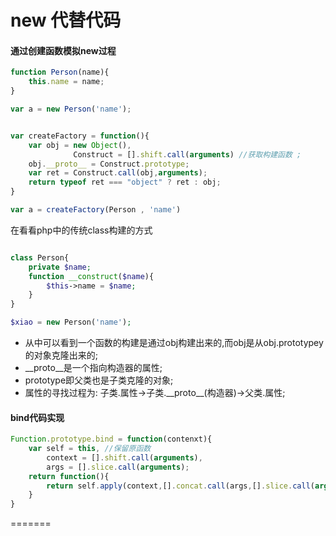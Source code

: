 # new 代替代码

#### 通过创建函数模拟new过程

```js
function Person(name){
	this.name = name;
}

var a = new Person('name');


var createFactory = function(){
	var obj = new Object(),
			  Construct = [].shift.call(arguments) //获取构建函数 ;
	obj.__proto__ = Construct.prototype;
	var ret = Construct.call(obj,arguments);
	return typeof ret === "object" ? ret : obj;
}

var a = createFactory(Person , 'name')
```

在看看php中的传统class构建的方式

```php

class Person{
	private $name;
	function __construct($name){
		$this->name = $name;
	}
}

$xiao = new Person('name');
```


> 
 * 从中可以看到一个函数的构建是通过obj构建出来的,而obj是从obj.prototypey的对象克隆出来的;
 * \_\_proto\_\_是一个指向构造器的属性;
 * prototype即父类也是子类克隆的对象;
 * 属性的寻找过程为: 子类.属性->子类.\_\_proto\_\_(构造器)->父类.属性;	



#### bind代码实现


```js
Function.prototype.bind = function(contenxt){
	var self = this, //保留原函数
		context = [].shift.call(arguments),
		args = [].slice.call(arguments);
	return function(){
		return self.apply(context,[].concat.call(args,[].slice.call(arguments)); //传入context(上下行文)
	} 
}

```

=======


	